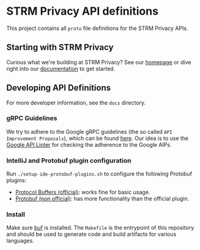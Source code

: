 # STRM Privacy API definitions

This project contains all `proto` file definitions for the STRM Privacy APIs.

## Starting with STRM Privacy

Curious what we're building at STRM Privacy? See our [homepage](https://strmprivacy.io) or dive right into
our [documentation](https://docs.strmprivacy.io) to get started.

## Developing API Definitions

For more developer information, see the `docs` directory.

### gRPC Guidelines

We try to adhere to the Google gRPC guidelines (the so
called `API Improvement Proposals`), which can be
found [here](https://google.aip.dev). Our idea is to use
the [Google API Linter](https://github.com/googleapis/api-linter) for checking
the adherence to the Google AIPs.

### IntelliJ and Protobuf plugin configuration

Run `./setup-ide-protobuf-plugins.sh` to configure the following Protobuf
plugins:

- [Protocol Buffers (official)](https://plugins.jetbrains.com/plugin/14004-protocol-buffers):
  works fine for basic usage.
- [Protobuf (non official)](https://plugins.jetbrains.com/plugin/16422-protobuf):
  has more functionality than the official plugin.

### Install

Make sure [buf](https://buf.build) is installed. The `Makefile` is the
entrypoint
of this repository and should be used to generate code and build artifacts for
various languages.
